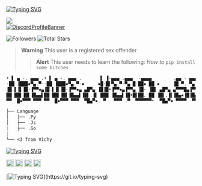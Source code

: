 [![Typing SVG](https://readme-typing-svg.herokuapp.com?font=Dancing+Script&size=25&duration=4000&color=F70000&lines=Memeoverdose)](https://git.io/typing-svg)

![](https://komarev.com/ghpvc/?username=Ratsuyo&color=red)
<br>
[![DiscordProfileBanner](https://discord.c99.nl/widget/theme-4/942531932363817041.png)](https://discord.com)

<p align="left">
  <img alt="Followers" src="https://img.shields.io/github/followers/clownist?style=for-the-badge&logo=stylelint&color=red">
  <img alt="Total Stars" src="https://img.shields.io/github/stars/clownist?style=for-the-badge&logo=Streamlit&color=red">
</p>

> **Warning**
> This user is a registered sex offender
> > **Alert**
> This user needs to learn the following: *How to* ```pip install some bitches```
```md
• ▌ ▄ ·. ▄▄▄ .• ▌ ▄ ·. ▄▄▄ .       ▌ ▐·▄▄▄ .▄▄▄  ·▄▄▄▄        .▄▄ · ▄▄▄ .     | GotRipped@github
·██ ▐███▪▀▄.▀··██ ▐███▪▀▄.▀·▪     ▪█·█▌▀▄.▀·▀▄ █·██▪ ██ ▪     ▐█ ▀. ▀▄.▀·     | ------------
▐█ ▌▐▌▐█·▐▀▀▪▄▐█ ▌▐▌▐█·▐▀▀▪▄ ▄█▀▄ ▐█▐█•▐▀▀▪▄▐▀▀▄ ▐█· ▐█▌ ▄█▀▄ ▄▀▀▀█▄▐▀▀▪▄     | 📧・memeoverdose@wants-to-die.xyz
██ ██▌▐█▌▐█▄▄▌██ ██▌▐█▌▐█▄▄▌▐█▌.▐▌ ███ ▐█▄▄▌▐█•█▌██. ██ ▐█▌.▐▌▐█▄▪▐█▐█▄▄▌     | 📝・15 y/o
▀▀  █▪▀▀▀ ▀▀▀ ▀▀  █▪▀▀▀ ▀▀▀  ▀█▄▀▪. ▀   ▀▀▀ .▀  ▀▀▀▀▀▀•  ▀█▄▀▪ ▀▀▀▀  ▀▀▀      | ✅・Cum.in(Stealthy = Mommy , Shaj = Daddy , Dreamy = sexy , Hunolog = pro haxor + pls no mad anymore at me UwU , ui = my sex slave , Rayan = stepdaddy , Gulab = stepmommy , Fabio = Sexy + Hot , Merkz = my AHDH negrou , TrixTM = blacc , itroublve = troublebouble, blaststar/tech_support = my idol UwU ichhacke = unjailed🥳)  

├── Language
│   ├── .Py
│   ├── .Js
|   ├── .Go
|
└── <3 from Vichy
```
[![Typing SVG](https://readme-typing-svg.herokuapp.com?duration=4000&color=6D67F7&background=FFFFFF00&lines=Socials)](https://git.io/typing-svg)
  <p style="text-align: left;"align="left"><a href="https://discord.com/invite/termsofservice"><code><img alt="DMDGO's Server" height="20" src="https://www.naperville203.org/cms/lib/IL01904881/Centricity/Domain/1712/discord_metro_icon_by_destuert_dbtif5j-fullview.jpg"></code></a> <a href="https://www.instagram.com/lives2death/"><code><img alt="Skiout's Instagram" height="20" src="https://leesbevorderingindeklas.nl/wp-content/uploads/2020/11/Instagram-logo.png"></code></a> <a href="https://discord.gg/vcc"><code><img alt="Crime's Server" height="20" src="https://cdn.discordapp.com/avatars/982690490182946926/8418296a9209f22693cc1788a17076c5.png?size=1024"></code></a> <a href="https://t.me/phonelocked"><code><img alt="Skiout's Telegram" height="20" src="https://c.tenor.com/QPDizCpJetAAAAAj/%D1%82%D0%B5%D0%BB%D0%B5%D0%B3%D1%80%D0%B0%D0%BC-%D1%81%D0%BE%D0%BE%D0%B1%D1%89%D0%B5%D0%BD%D0%B8%D0%B5.png"></code></a></p> 

[![Typing SVG](https://readme-typing-svg.herokuapp.com?duration=2100&color=F7C433&lines=Have+something+to+say%3F;Without..;genuine+legally+accepted+proof%3F;Talk+to+my+dick.)](https://git.io/typing-svg)
